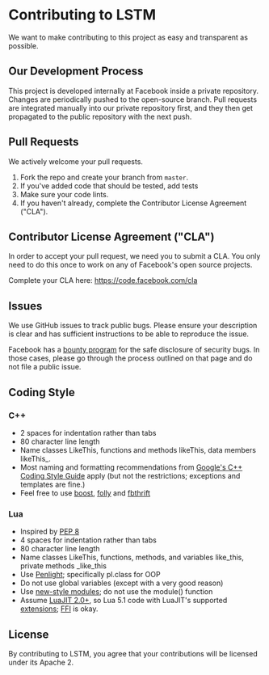 # Contributing to LSTM
We want to make contributing to this project as easy and transparent as
possible.

## Our Development Process
This project is developed internally at Facebook inside a private repository.
Changes are periodically pushed to the open-source branch. Pull requests are
integrated manually into our private repository first, and they then get
propagated to the public repository with the next push.

## Pull Requests
We actively welcome your pull requests.
1. Fork the repo and create your branch from `master`.
2. If you've added code that should be tested, add tests
3. Make sure your code lints.
4. If you haven't already, complete the Contributor License Agreement ("CLA").

## Contributor License Agreement ("CLA")
In order to accept your pull request, we need you to submit a CLA. You only need
to do this once to work on any of Facebook's open source projects.

Complete your CLA here: <https://code.facebook.com/cla>

## Issues
We use GitHub issues to track public bugs. Please ensure your description is
clear and has sufficient instructions to be able to reproduce the issue.

Facebook has a [bounty program](https://www.facebook.com/whitehat/) for the safe
disclosure of security bugs. In those cases, please go through the process
outlined on that page and do not file a public issue.

## Coding Style

### C++
* 2 spaces for indentation rather than tabs
* 80 character line length
* Name classes LikeThis, functions and methods likeThis, data members
likeThis_.
* Most naming and formatting recommendations from
[Google's C++ Coding Style Guide](
http://google-styleguide.googlecode.com/svn/trunk/cppguide.xml) apply (but
not the restrictions; exceptions and templates are fine.)
* Feel free to use [boost](http://www.boost.org/),
[folly](https://github.com/facebook/folly) and
[fbthrift](https://github.com/facebook/fbthrift)

### Lua
* Inspired by [PEP 8](http://legacy.python.org/dev/peps/pep-0008/)
* 4 spaces for indentation rather than tabs
* 80 character line length
* Name classes LikeThis, functions, methods, and variables like_this, private
methods _like_this
* Use [Penlight](http://stevedonovan.github.io/Penlight/api/index.html);
specifically pl.class for OOP
* Do not use global variables (except with a very good reason)
* Use [new-style modules](http://lua-users.org/wiki/ModulesTutorial); do not
use the module() function
* Assume [LuaJIT 2.0+](http://luajit.org/), so Lua 5.1 code with LuaJIT's
supported [extensions](http://luajit.org/extensions.html);
[FFI](http://luajit.org/ext_ffi.html) is okay.

## License
By contributing to LSTM, you agree that your contributions will be licensed
under its Apache 2.
